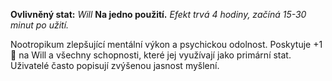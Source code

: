 **Ovlivněný stat:** *Will* 
**Na jedno použití.** *Efekt trvá 4 hodiny, začíná 15-30 minut po užití.*

Nootropikum zlepšující mentální výkon a psychickou odolnost. Poskytuje +1🎲 na Will a všechny schopnosti, které jej využívají jako primární stat. Uživatelé často popisují zvýšenou jasnost myšlení.